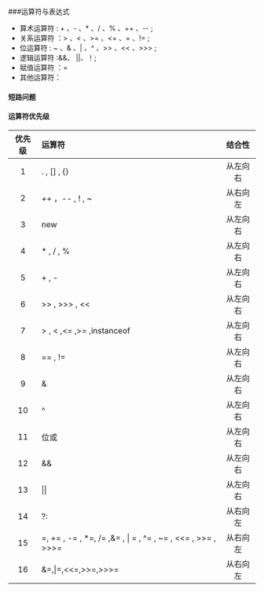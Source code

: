 ﻿###运算符与表达式
* 算术运算符 : + 、- 、* 、/ 、% 、++ 、-- ;
* 关系运算符 ：> 、< 、>= 、<= 、= 、!= ;
* 位运算符 : ~ 、& 、| 、^ 、>> 、<< 、>>> ;
* 逻辑运算符 :&&、 ||、！;
* 赋值运算符 ：=   
* 其他运算符：    

#### 短路问题      

#### 运算符优先级      

| 优先级| 运算符 | 结合性 |     
|:---:| :----| :----: |
| 1 | . , [] , {}| 从左向右 |
| 2 |++ ，-- , ! , ~ | 从右向左 |
| 3 | new | 从左向右 |
| 4 | * , / , %  | 从左向右 |
| 5 | + , - | 从左向右 |
| 6 | >> , >>> , << | 从左向右 |
| 7 | > , < ,<= ,>= ,instanceof  | 从左向右 |
| 8 | == , !=  | 从左向右 |
| 9 | & | 从左向右 |
| 10| ^ | 从左向右 |
| 11 | 位或 | 从左向右 |
| 12 | && | 从左向右 |
| 13 | \|\| | 从左向右 |
| 14 | ?: | 从右向左 |
| 15 | =, += , -= , *=, /=  ,&= , \| = , ^= , ~= , <<= , >>= , >>>= | 从右向左 |      
| 16 | &=,\|=,<<=,>>=,>>>= | 从右向左 |
